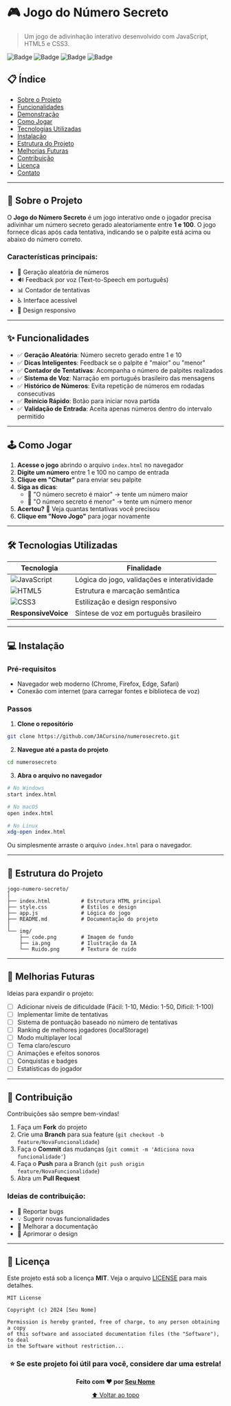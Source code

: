 # 🎮 Jogo do Número Secreto

> Um jogo de adivinhação interativo desenvolvido com JavaScript, HTML5 e CSS3.

![Badge](https://img.shields.io/badge/status-concluído-success)
![Badge](https://img.shields.io/badge/JavaScript-ES6+-yellow)
![Badge](https://img.shields.io/badge/HTML-5-orange)
![Badge](https://img.shields.io/badge/CSS-3-blue)

## 📋 Índice

- [Sobre o Projeto](#-sobre-o-projeto)
- [Funcionalidades](#-funcionalidades)
- [Demonstração](#-demonstração)
- [Como Jogar](#-como-jogar)
- [Tecnologias Utilizadas](#️-tecnologias-utilizadas)
- [Instalação](#-instalação)
- [Estrutura do Projeto](#-estrutura-do-projeto)
- [Melhorias Futuras](#-melhorias-futuras)
- [Contribuição](#-contribuição)
- [Licença](#-licença)
- [Contato](#-contato)

---

## 🎯 Sobre o Projeto

O **Jogo do Número Secreto** é um jogo interativo onde o jogador precisa adivinhar um número secreto gerado aleatoriamente entre **1 e 100**. O jogo fornece dicas após cada tentativa, indicando se o palpite está acima ou abaixo do número correto.

### Características principais:
- 🎲 Geração aleatória de números
- 🔊 Feedback por voz (Text-to-Speech em português)
- 📊 Contador de tentativas
- ♿ Interface acessível
- 📱 Design responsivo

---

## ✨ Funcionalidades

- ✅ **Geração Aleatória**: Número secreto gerado entre 1 e 10
- ✅ **Dicas Inteligentes**: Feedback se o palpite é "maior" ou "menor"
- ✅ **Contador de Tentativas**: Acompanha o número de palpites realizados
- ✅ **Sistema de Voz**: Narração em português brasileiro das mensagens
- ✅ **Histórico de Números**: Evita repetição de números em rodadas consecutivas
- ✅ **Reinício Rápido**: Botão para iniciar nova partida
- ✅ **Validação de Entrada**: Aceita apenas números dentro do intervalo permitido

---

## 🕹️ Como Jogar

1. **Acesse o jogo** abrindo o arquivo `index.html` no navegador
2. **Digite um número** entre 1 e 100 no campo de entrada
3. **Clique em "Chutar"** para enviar seu palpite
4. **Siga as dicas**:
   - 🔼 "O número secreto é maior" → tente um número maior
   - 🔽 "O número secreto é menor" → tente um número menor
5. **Acertou?** 🎉 Veja quantas tentativas você precisou
6. **Clique em "Novo Jogo"** para jogar novamente

---

## 🛠️ Tecnologias Utilizadas

| Tecnologia | Finalidade |
|------------|-----------|
| ![JavaScript](https://img.shields.io/badge/-JavaScript-F7DF1E?style=flat&logo=javascript&logoColor=black) | Lógica do jogo, validações e interatividade |
| ![HTML5](https://img.shields.io/badge/-HTML5-E34F26?style=flat&logo=html5&logoColor=white) | Estrutura e marcação semântica |
| ![CSS3](https://img.shields.io/badge/-CSS3-1572B6?style=flat&logo=css3&logoColor=white) | Estilização e design responsivo |
| **ResponsiveVoice** | Síntese de voz em português brasileiro |

---

## 💻 Instalação

### Pré-requisitos
- Navegador web moderno (Chrome, Firefox, Edge, Safari)
- Conexão com internet (para carregar fontes e biblioteca de voz)

### Passos

1. **Clone o repositório**
```bash
git clone https://github.com/JACursino/numerosecreto.git
```

2. **Navegue até a pasta do projeto**
```bash
cd numerosecreto
```

3. **Abra o arquivo no navegador**
```bash
# No Windows
start index.html

# No macOS
open index.html

# No Linux
xdg-open index.html
```

Ou simplesmente arraste o arquivo `index.html` para o navegador.

---

## 📁 Estrutura do Projeto

```
jogo-numero-secreto/
│
├── index.html          # Estrutura HTML principal
├── style.css           # Estilos e design
├── app.js              # Lógica do jogo
├── README.md           # Documentação do projeto
│
└── img/
    ├── code.png        # Imagem de fundo
    ├── ia.png          # Ilustração da IA
    └── Ruido.png       # Textura de ruído
```

---

## 🚀 Melhorias Futuras

Ideias para expandir o projeto:

- [ ] Adicionar níveis de dificuldade (Fácil: 1-10, Médio: 1-50, Difícil: 1-100)
- [ ] Implementar limite de tentativas
- [ ] Sistema de pontuação baseado no número de tentativas
- [ ] Ranking de melhores jogadores (localStorage)
- [ ] Modo multiplayer local
- [ ] Tema claro/escuro
- [ ] Animações e efeitos sonoros
- [ ] Conquistas e badges
- [ ] Estatísticas do jogador

---

## 🤝 Contribuição

Contribuições são sempre bem-vindas!

1. Faça um **Fork** do projeto
2. Crie uma **Branch** para sua feature (`git checkout -b feature/NovaFuncionalidade`)
3. Faça o **Commit** das mudanças (`git commit -m 'Adiciona nova funcionalidade'`)
4. Faça o **Push** para a Branch (`git push origin feature/NovaFuncionalidade`)
5. Abra um **Pull Request**

### Ideias de contribuição:
- 🐛 Reportar bugs
- 💡 Sugerir novas funcionalidades
- 📝 Melhorar a documentação
- 🎨 Aprimorar o design

---

## 📝 Licença

Este projeto está sob a licença **MIT**. Veja o arquivo [LICENSE](LICENSE) para mais detalhes.

```
MIT License

Copyright (c) 2024 [Seu Nome]

Permission is hereby granted, free of charge, to any person obtaining a copy
of this software and associated documentation files (the "Software"), to deal
in the Software without restriction...
```

<div align="center">

### ⭐ Se este projeto foi útil para você, considere dar uma estrela!

**Feito com ❤️ por [Seu Nome](https://github.com/seu-usuario)**

[⬆ Voltar ao topo](#-jogo-do-número-secreto)

</div>
